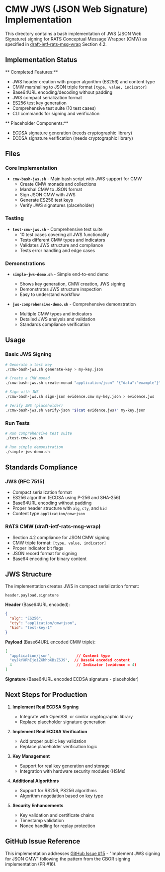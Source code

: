 # CMW JWS (JSON Web Signature) Implementation

This directory contains a bash implementation of JWS (JSON Web Signature) signing for RATS Conceptual Message Wrapper (CMW) as specified in [draft-ietf-rats-msg-wrap](https://datatracker.ietf.org/doc/draft-ietf-rats-msg-wrap/) Section 4.2.

## Implementation Status

** Completed Features:**
- JWS header creation with proper algorithm (ES256) and content type
- CMW marshaling to JSON triple format `[type, value, indicator]`
- Base64URL encoding/decoding without padding
- JWS compact serialization format
- ES256 test key generation
- Comprehensive test suite (10 test cases)
- CLI commands for signing and verification

** Placeholder Components:**
- ECDSA signature generation (needs cryptographic library)
- ECDSA signature verification (needs cryptographic library)

## Files

### Core Implementation
- **`cmw-bash-jws.sh`** - Main bash script with JWS support for CMW
  - Create CMW monads and collections
  - Marshal CMW to JSON format
  - Sign JSON CMW with JWS
  - Generate ES256 test keys
  - Verify JWS signatures (placeholder)

### Testing
- **`test-cmw-jws.sh`** - Comprehensive test suite
  - 10 test cases covering all JWS functionality
  - Tests different CMW types and indicators
  - Validates JWS structure and compliance
  - Tests error handling and edge cases

### Demonstrations
- **`simple-jws-demo.sh`** - Simple end-to-end demo
  - Shows key generation, CMW creation, JWS signing
  - Demonstrates JWS structure inspection
  - Easy to understand workflow

- **`jws-comprehensive-demo.sh`** - Comprehensive demonstration
  - Multiple CMW types and indicators
  - Detailed JWS analysis and validation
  - Standards compliance verification

## Usage

### Basic JWS Signing
```bash
# Generate a test key
./cmw-bash-jws.sh generate-key > my-key.json

# Create a CMW monad
./cmw-bash-jws.sh create-monad "application/json" '{"data":"example"}' 4 json > evidence.cmw

# Sign with JWS
./cmw-bash-jws.sh sign-json evidence.cmw my-key.json > evidence.jws

# Verify JWS (placeholder)
./cmw-bash-jws.sh verify-json "$(cat evidence.jws)" my-key.json
```

### Run Tests
```bash
# Run comprehensive test suite
./test-cmw-jws.sh

# Run simple demonstration
./simple-jws-demo.sh
```

## Standards Compliance

### JWS (RFC 7515)
-  Compact serialization format
-  ES256 algorithm (ECDSA using P-256 and SHA-256)
-  Base64URL encoding without padding
-  Proper header structure with `alg`, `cty`, and `kid`
-  Content type `application/cmw+json`

### RATS CMW (draft-ietf-rats-msg-wrap)
-  Section 4.2 compliance for JSON CMW signing
-  CMW triple format: `[type, value, indicator]`
-  Proper indicator bit flags
-  JSON record format for signing
-  Base64 encoding for binary content

## JWS Structure

The implementation creates JWS in compact serialization format:
```
header.payload.signature
```

**Header** (Base64URL encoded):
```json
{
  "alg": "ES256",
  "cty": "application/cmw+json", 
  "kid": "test-key-1"
}
```

**Payload** (Base64URL encoded CMW triple):
```json
[
  "application/json",           // Content type
  "eyJkYXRhIjoiZXhhbXBsZSJ9",  // Base64 encoded content
  4                             // Indicator (evidence = 4)
]
```

**Signature** (Base64URL encoded ECDSA signature - placeholder)

## Next Steps for Production

1. **Implement Real ECDSA Signing**
   - Integrate with OpenSSL or similar cryptographic library
   - Replace placeholder signature generation
   
2. **Implement Real ECDSA Verification** 
   - Add proper public key validation
   - Replace placeholder verification logic
   
3. **Key Management**
   - Support for real key generation and storage
   - Integration with hardware security modules (HSMs)
   
4. **Additional Algorithms**
   - Support for RS256, PS256 algorithms
   - Algorithm negotiation based on key type

5. **Security Enhancements**
   - Key validation and certificate chains
   - Timestamp validation
   - Nonce handling for replay protection

## GitHub Issue Reference

This implementation addresses [GitHub Issue #15](https://github.com/veraison/cmw/issues/15) - "Implement JWS signing for JSON CMW" following the pattern from the CBOR signing implementation (PR #16).
